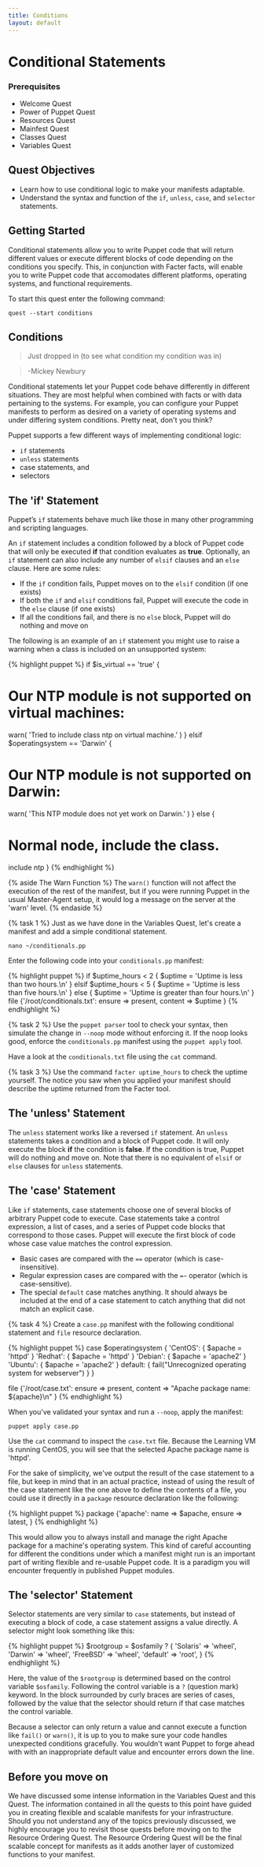 ```yaml
---
title: Conditions
layout: default
---
```


# Conditional Statements

### Prerequisites

- Welcome Quest
- Power of Puppet Quest
- Resources Quest
- Mainfest Quest
- Classes Quest
- Variables Quest

## Quest Objectives
 - Learn how to use conditional logic to make your manifests adaptable.
 - Understand the syntax and function of the `if`, `unless`, `case`, and
`selector` statements. 

## Getting Started

Conditional statements allow you to write Puppet code that will return different values or execute different blocks of code depending on the conditions you specify. This, in conjunction with Facter facts, will enable you to write Puppet code that accomodates different platforms, operating systems, and functional requirements.

To start this quest enter the following command:

	quest --start conditions

## Conditions

> Just dropped in (to see what condition my condition was in)

> -Mickey Newbury

Conditional statements let your Puppet code behave differently in different situations. They are most helpful when combined with facts or with data pertaining to the systems. For example, you can configure your Puppet manifests to perform as desired on a variety of operating systems and under differing system conditions. Pretty neat, don't you think?

Puppet supports a few different ways of implementing conditional logic:
 
 * `if` statements
 * `unless` statements
 * case statements, and
 * selectors

## The 'if' Statement

Puppet’s `if` statements behave much like those in many other programming and scripting languages.

An `if` statement includes a condition followed by a block of Puppet code that will only be executed __if__ that condition evaluates as __true__. Optionally, an `if` statement can also include any number of `elsif` clauses and an `else` clause. Here are some rules:

- If the `if` condition fails, Puppet moves on to the `elsif` condition (if one exists)
- If both the `if` and `elsif` conditions fail, Puppet will execute the code in the `else` clause (if one exists)
- If all the conditions fail, and there is no `else` block, Puppet will do nothing and move on

The following is an example of an `if` statement you might use to raise a warning when a class is included on an unsupported system:

{% highlight puppet %}
if $is_virtual == 'true' {
  # Our NTP module is not supported on virtual machines:
  warn( 'Tried to include class ntp on virtual machine.' )
}
elsif $operatingsystem == 'Darwin' {
  # Our NTP module is not supported on Darwin:
  warn( 'This NTP module does not yet work on Darwin.' )
}
else {
  # Normal node, include the class.
  include ntp
}
{% endhighlight %}

{% aside The Warn Function %}
The `warn()` function will not affect the execution of the rest of the manifest, but if you were running Puppet in the usual Master-Agent setup, it would log a message on the server at the 'warn' level.
{% endaside %}

{% task 1 %}
Just as we have done in the Variables Quest, let's create a manifest and add a simple conditional statement.

	nano ~/conditionals.pp

Enter the following code into your `conditionals.pp` manifest:

{% highlight puppet %}
if $uptime_hours < 2 {
  $uptime = 'Uptime is less than two hours.\n'
}
elsif $uptime_hours < 5 {
  $uptime = 'Uptime is less than five hours.\n'
}
else {
  $uptime = 'Uptime is greater than four hours.\n'
}
file {'/root/conditionals.txt':
  ensure  => present,
  content => $uptime
}
{% endhighlight %}

{% task 2 %}
Use the `puppet parser` tool to check your syntax, then simulate the change in `--noop` mode without enforcing it. If the noop looks good, enforce the `conditionals.pp` manifest using the `puppet apply` tool.

Have a look at the `conditionals.txt` file using the `cat` command.

{% task 3 %}
Use the command `facter uptime_hours` to check the uptime yourself. The notice you saw when you applied your manifest should describe the uptime returned from the Facter tool.

## The 'unless' Statement

The `unless` statement works like a reversed `if` statement. An `unless` statements takes a condition and a block of Puppet code. It will only execute the block **if** the condition is **false**. If the condition is true, Puppet will do nothing and move on. Note that there is no equivalent of `elsif` or `else` clauses for `unless` statements.

## The 'case' Statement

Like `if` statements, case statements choose one of several blocks of arbitrary Puppet code to execute. Case statements take a control expression, a list of cases, and a series of Puppet code blocks that correspond to those cases. Puppet will execute the first block of code whose case value matches the control expression.

- Basic cases are compared with the `==` operator (which is case-insensitive).
- Regular expression cases are compared with the `=~` operator (which is case-sensitive).
- The special `default` case matches anything. It should always be included at the end of a case statement to catch anything that did not match an explicit case.

{% task 4 %}
Create a `case.pp` manifest with the following conditional statement and `file` resource declaration.

{% highlight puppet %}
case $operatingsystem {
  'CentOS': { $apache = 'httpd' }
  'Redhat': { $apache = 'httpd' }
  'Debian': { $apache = 'apache2' }
  'Ubuntu': { $apache = 'apache2' }
  default: { fail("Unrecognized operating system for webserver") }
}

file {'/root/case.txt':
  ensure  => present,
  content => "Apache package name: ${apache}\n"
}
{% endhighlight %}

When you've validated your syntax and run a `--noop`, apply the manifest:

	puppet apply case.pp
	
Use the `cat` command to inspect the `case.txt` file. Because the Learning VM is running CentOS, you will see that the selected Apache package name is 'httpd'.

For the sake of simplicity, we've output the result of the case statement to a file, but keep in mind that in an actual practice, instead of using the result of the case statement like the one above to define the contents of a file, you could use it directly in a `package` resource declaration like the following:

{% highlight puppet %}
package {'apache':
  name   => $apache,
  ensure => latest,
}
{% endhighlight %}

This would allow you to always install and manage the right Apache package for a machine's operating system. This  kind of careful accounting for different the conditions under which a manifest might run is an important part of writing flexible and re-usable Puppet code. It is a paradigm you will encounter frequently in published Puppet modules.

## The 'selector' Statement
Selector statements are very similar to `case` statements, but instead of executing a block of code, a case statement assigns a value directly. A selector might look something like this:

{% highlight puppet %}
$rootgroup = $osfamily ? {
  'Solaris'  => 'wheel',
  'Darwin'   => 'wheel',
  'FreeBSD'  => 'wheel',
  'default'  => 'root',
}
{% endhighlight %}

Here, the value of the `$rootgroup` is determined based on the control variable `$osfamily`. Following the control variable is a `?` (question mark) keyword. In the block surrounded by curly braces are series of cases, followed by the value that the selector should return if that case matches the control variable.

Because a selector can only return a value and cannot execute a function like `fail()` or `warn()`, it is up to you to make sure your code handles unexpected conditions gracefully. You wouldn't want Puppet to forge ahead with with an inappropriate default value and encounter errors down the line.

## Before you move on

We have discussed some intense information in the Variables Quest and this Quest. The information contained in all the quests to this point have guided you in creating flexible and scalable manifests for your infrastructure. Should you not understand any of the topics previously discussed, we highly encourage you to revisit those quests before moving on to the Resource Ordering Quest. The Resource Ordering Quest will be the final scalable concept for manifests as it adds another layer of customized functions to your manifest.



